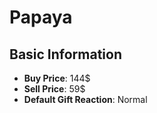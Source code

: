 # Papaya

## Basic Information

- **Buy Price**: 144$
- **Sell Price**: 59$
- **Default Gift Reaction**: Normal